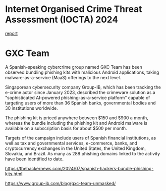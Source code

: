 #  Internet Organised Crime Threat Assessment (IOCTA) 2024 
[report](files/Internet%20Organised%20Crime%20Threat%20Assessment%20IOCTA%202024.pdf)

# GXC Team 
A Spanish-speaking cybercrime group named GXC Team has been observed bundling phishing kits with malicious Android applications, taking malware-as-a-service (MaaS) offerings to the next level.

Singaporean cybersecurity company Group-IB, which has been tracking the e-crime actor since January 2023, described the crimeware solution as a "sophisticated AI-powered phishing-as-a-service platform" capable of targeting users of more than 36 Spanish banks, governmental bodies and 30 institutions worldwide.

The phishing kit is priced anywhere between $150 and $900 a month, whereas the bundle including the phishing kit and Android malware is available on a subscription basis for about $500 per month.

Targets of the campaign include users of Spanish financial institutions, as well as tax and governmental services, e-commerce, banks, and cryptocurrency exchanges in the United States, the United Kingdom, Slovakia, and Brazil. As many as 288 phishing domains linked to the activity have been identified to date.

https://thehackernews.com/2024/07/spanish-hackers-bundle-phishing-kits.html

https://www.group-ib.com/blog/gxc-team-unmasked/

